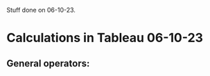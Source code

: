 Stuff done on 06-10-23.
# Calculations in Tableau                                   06-10-23
  ## General operators:
  
